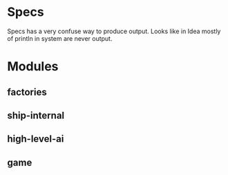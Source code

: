 # Specs

Specs has a very confuse way to produce output. Looks like in Idea mostly of println
in system are never output. 

# Modules

## factories
## ship-internal
## high-level-ai
## game

